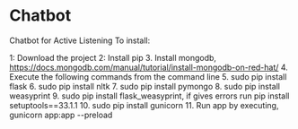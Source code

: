# Chatbot
Chatbot for Active Listening
To install:

1: Download the project
2: Install pip
3. Install mongodb, https://docs.mongodb.com/manual/tutorial/install-mongodb-on-red-hat/
4. Execute the following commands from the command line
5. sudo pip install flask
6. sudo pip install nltk
7. sudo pip install pymongo
8. sudo pip install weasyprint
9. sudo pip install flask_weasyprint, if gives errors run pip install setuptools==33.1.1
10. sudo pip install gunicorn
11. Run app by executing, gunicorn app:app --preload
